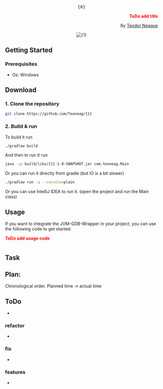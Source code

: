<div align="center">
<pre>
{0}
</pre>
<div align="right">

**<font color="red">ToDo add title</font>**

By [Teodor Neagoe](https://github.com/Teoneag)

</div>

<img src="gifs/{1} Preview.gif" alt="{1}"/>
</div>

## Getting Started

### Prerequisites

- Os: Windows


## Download

### 1. Clone the repository

```bash
git clone https://github.com/Teoneag/{1}
```

### 2. Build & run

To build it run
```bash
./gradlew build
```

And then to run it run
```bash
java -cp build/libs/{1}-1.0-SNAPSHOT.jar com.teoneag.Main
```

Or you can run it directly from gradle (but IO is a bit slower)

```bash
./gradlew run -q --console=plain
```

Or you can use IntelliJ IDEA to run it. (open the project and run the Main class)

## Usage

If you want to integrate the JVM-GDB-Wrapper in your project, you can use the following code to get started:

**<font color="red">ToDo add usage code</font>**
```java

```

## Task



## Plan: 
Chronological order. Planned time -> actual time

## ToDo

- 

### refactor

- 

### fix

- 

### features

- 